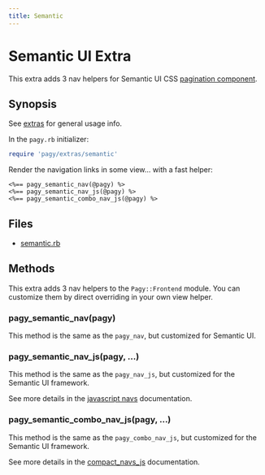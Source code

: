 ```yaml
---
title: Semantic
---
```

# Semantic UI Extra

This extra adds 3 nav helpers for Semantic UI CSS [pagination component](https://semantic-ui.com/collections/menu.html#pagination).

## Synopsis

See [extras](../extras.md) for general usage info.

In the `pagy.rb` initializer:

```ruby
require 'pagy/extras/semantic'
```

Render the navigation links in some view...
with a fast helper:

```erb
<%== pagy_semantic_nav(@pagy) %>
<%== pagy_semantic_nav_js(@pagy) %>
<%== pagy_semantic_combo_nav_js(@pagy) %>
```

## Files

- [semantic.rb](https://github.com/ddnexus/pagy/blob/master/lib/pagy/extras/semantic.rb)

## Methods

This extra adds 3 nav helpers to the `Pagy::Frontend` module. You can customize them by direct overriding in your own view helper.

### pagy_semantic_nav(pagy)

This method is the same as the `pagy_nav`, but customized for Semantic UI.

### pagy_semantic_nav_js(pagy, ...)

This method is the same as the `pagy_nav_js`, but customized for the Semantic UI framework.

See more details in the [javascript navs](navs.md#javascript-navs) documentation.

### pagy_semantic_combo_nav_js(pagy, ...)

This method is the same as the `pagy_combo_nav_js`, but customized for the Semantic UI framework.

See more details in the [compact_navs_js](navs.md#javascript-combo-navs) documentation.
